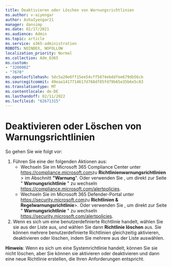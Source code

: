 ```yaml
---
title: Deaktivieren oder Löschen von Warnungsrichtlinien
ms.author: v-aiyengar
author: AshaIyengar21
manager: dansimp
ms.date: 02/17/2021
ms.audience: Admin
ms.topic: article
ms.service: o365-administration
ROBOTS: NOINDEX, NOFOLLOW
localization_priority: Normal
ms.collection: Adm_O365
ms.custom:
- "3200002"
- "7670"
ms.openlocfilehash: 5dc5a20e6ff15ee54cff5874ebddfee679db56cb
ms.sourcegitcommit: 49eaa1417714617d768df85fd79b65e35b6e5c83
ms.translationtype: MT
ms.contentlocale: de-DE
ms.lasthandoff: 02/11/2022
ms.locfileid: "62671315"
---
```

# <a name="turn-off-or-delete-alert-policies"></a>Deaktivieren oder Löschen von Warnungsrichtlinien

So gehen Sie wie folgt vor:

1. Führen Sie eine der folgenden Aktionen aus:
   - Wechseln Sie im Microsoft 365 Compliance Center unter <https://compliance.microsoft.com>zu **Richtlinienwarnungsrichtlinien**  \> im Abschnitt **"Warnung**". Oder verwenden Sie , um direkt zur Seite " **Warnungsrichtlinie** " zu wechseln <https://compliance.microsoft.com/alertpolicies>.
   - Wechseln Sie im Microsoft 365 Defender-Portal unter <https://security.microsoft.com>zu **Richtlinien &** **Regelwarnungsrichtlinie**\>. Oder verwenden Sie , um direkt zur Seite " **Warnungsrichtlinie** " zu wechseln <https://security.microsoft.com/alertpolicies>.
2. Wenn es sich um eine benutzerdefinierte Richtlinie handelt, wählen Sie sie aus der Liste aus, und wählen Sie dann **Richtlinie löschen** aus. Sie können mehrere benutzerdefinierte Richtlinien gleichzeitig aktivieren, deaktivieren oder löschen, indem Sie mehrere aus der Liste auswählen.

**Hinweis**: Wenn es sich um eine Systemrichtlinie handelt, können Sie sie nicht löschen, aber Sie können sie aktivieren oder deaktivieren und dann eine neue Richtlinie erstellen, die Ihren Anforderungen entspricht.
